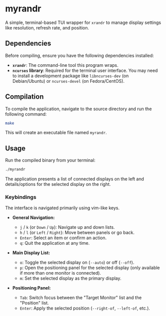 # myrandr

A simple, terminal-based TUI wrapper for `xrandr` to manage display settings like resolution, refresh rate, and position.



## Dependencies

Before compiling, ensure you have the following dependencies installed:

- **`xrandr`**: The command-line tool this program wraps.
- **`ncurses` library**: Required for the terminal user interface. You may need to install a development package like `libncurses-dev` (on Debian/Ubuntu) or `ncurses-devel` (on Fedora/CentOS).

## Compilation

To compile the application, navigate to the source directory and run the following command:

```bash
make
```

This will create an executable file named `myrandr`.

## Usage

Run the compiled binary from your terminal:

```bash
./myrandr
```

The application presents a list of connected displays on the left and details/options for the selected display on the right.

### Keybindings

The interface is navigated primarily using vim-like keys.

*   **General Navigation:**
    *   `j` / `k` (or `Down` / `Up`): Navigate up and down lists.
    *   `h` / `l` (or `Left` / `Right`): Move between panels or go back.
    *   `Enter`: Select an item or confirm an action.
    *   `q`: Quit the application at any time.

*   **Main Display List:**
    *   `o`: Toggle the selected display on (`--auto`) or off (`--off`).
    *   `p`: Open the positioning panel for the selected display (only available if more than one monitor is connected).
    *   `m`: Set the selected display as the primary display.

*   **Positioning Panel:**
    *   `Tab`: Switch focus between the "Target Monitor" list and the "Position" list.
    *   `Enter`: Apply the selected position (`--right-of`, `--left-of`, etc.).
